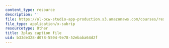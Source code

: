 ```yaml
---
content_type: resource
description: ''
file: https://ol-ocw-studio-app-production.s3.amazonaws.com/courses/res-6-008-digital-signal-processing-spring-2011/b33de328d07855049e7852ebaba64d2f_SMnPZzlgtXU.vtt
file_type: application/x-subrip
resourcetype: Other
title: 3play caption file
uid: b33de328-d078-5504-9e78-52ebaba64d2f
---
```

